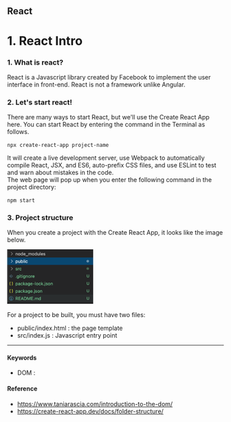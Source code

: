 ## React
# 1. React Intro  


### 1. What is react?
React is a Javascript library created by Facebook to implement the user interface in front-end. React is not a framework unlike Angular.

### 2. Let's start react!
There are many ways to start React, but we'll use the Create React App here.
You can start React by entering the command in the Terminal as follows.

```
npx create-react-app project-name
```

It will create a live development server, use Webpack to automatically compile React, JSX, and ES6, auto-prefix CSS files, and use ESLint to test and warn about mistakes in the code.  
The web page will pop up when you enter the following command in the project directory:
```
npm start
```

### 3. Project structure
When you create a project with the Create React App, it looks like the image below.

<p float="center">
  <img src="./image/projectStructure.png" width="200" />
</p>

For a project to be built, you must have two files:  

- public/index.html : the page template
- src/index.js : Javascript entry point

<!-- Let's check public/index.html first. -->


***
#### Keywords
- DOM : 

#### Reference
- https://www.taniarascia.com/introduction-to-the-dom/
- https://create-react-app.dev/docs/folder-structure/